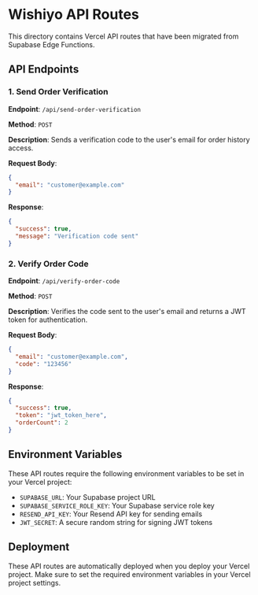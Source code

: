 # Wishiyo API Routes

This directory contains Vercel API routes that have been migrated from Supabase Edge Functions.

## API Endpoints

### 1. Send Order Verification

**Endpoint**: `/api/send-order-verification`

**Method**: `POST`

**Description**: Sends a verification code to the user's email for order history access.

**Request Body**:
```json
{
  "email": "customer@example.com"
}
```

**Response**:
```json
{
  "success": true,
  "message": "Verification code sent"
}
```

### 2. Verify Order Code

**Endpoint**: `/api/verify-order-code`

**Method**: `POST`

**Description**: Verifies the code sent to the user's email and returns a JWT token for authentication.

**Request Body**:
```json
{
  "email": "customer@example.com",
  "code": "123456"
}
```

**Response**:
```json
{
  "success": true,
  "token": "jwt_token_here",
  "orderCount": 2
}
```

## Environment Variables

These API routes require the following environment variables to be set in your Vercel project:

- `SUPABASE_URL`: Your Supabase project URL
- `SUPABASE_SERVICE_ROLE_KEY`: Your Supabase service role key
- `RESEND_API_KEY`: Your Resend API key for sending emails
- `JWT_SECRET`: A secure random string for signing JWT tokens

## Deployment

These API routes are automatically deployed when you deploy your Vercel project. Make sure to set the required environment variables in your Vercel project settings.
